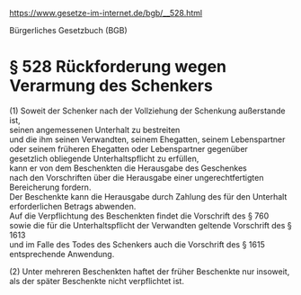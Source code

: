 https://www.gesetze-im-internet.de/bgb/__528.html

Bürgerliches Gesetzbuch (BGB)

# § 528 Rückforderung wegen Verarmung des Schenkers

(1) Soweit der Schenker nach der Vollziehung der Schenkung außerstande ist,  
seinen angemessenen Unterhalt zu bestreiten  
und die ihm seinen Verwandten, seinem Ehegatten, seinem Lebenspartner oder seinem früheren Ehegatten oder Lebenspartner gegenüber  
gesetzlich obliegende Unterhaltspflicht zu erfüllen,  
kann er von dem Beschenkten die Herausgabe des Geschenkes  
nach den Vorschriften über die Herausgabe einer ungerechtfertigten Bereicherung fordern.  
Der Beschenkte kann die Herausgabe durch Zahlung des für den Unterhalt erforderlichen Betrags abwenden.  
Auf die Verpflichtung des Beschenkten findet die Vorschrift des § 760  
sowie die für die Unterhaltspflicht der Verwandten geltende Vorschrift des § 1613  
und im Falle des Todes des Schenkers auch die Vorschrift des § 1615 entsprechende Anwendung.

(2) Unter mehreren Beschenkten haftet der früher Beschenkte nur insoweit,  
als der später Beschenkte nicht verpflichtet ist.
